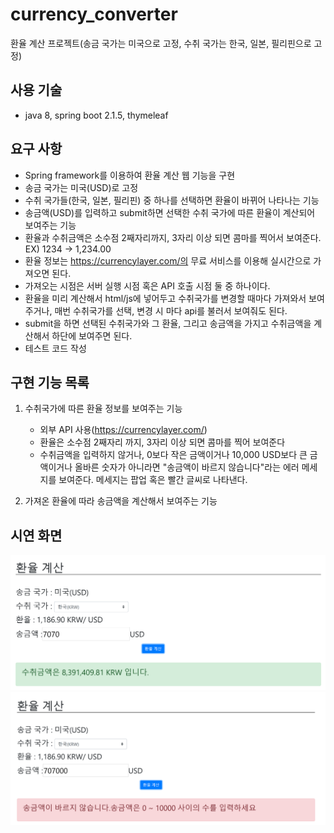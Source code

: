 # currency_converter
환율 계산 프로젝트(송금 국가는 미국으로 고정, 수취 국가는 한국, 일본, 필리핀으로 고정)

## 사용 기술
- java 8, spring boot 2.1.5, thymeleaf

## 요구 사항
- Spring framework를 이용하여 환율 계산 웹 기능을 구현
- 송금 국가는 미국(USD)로 고정
- 수취 국가들(한국, 일본, 필리핀) 중 하나를 선택하면 환율이 바뀌어 나타나는 기능
- 송금액(USD)를 입력하고 submit하면 선택한 수취 국가에 따른 환율이 계산되어 보여주는 기능
- 환율과 수취금액은 소수점 2째자리까지, 3자리 이상 되면 콤마를 찍어서 보여준다. EX) 1234 -> 1,234.00
- 환율 정보는 https://currencylayer.com/의 무료 서비스를 이용해 실시간으로 가져오면 된다. 
- 가져오는 시점은 서버 실행 시점 혹은 API 호출 시점 둘 중 하나이다.
- 환율을 미리 계산해서 html/js에 넣어두고 수취국가를 변경할 때마다 가져와서 보여주거나, 매번 수취국가를 선택, 변경 시 마다 api를 불러서 보여줘도 된다.
- submit을 하면 선택된 수취국가와 그 환율, 그리고 송금액을 가지고 수취금액을 계산해서 하단에 보여주면 된다. 
- 테스트 코드 작성

## 구현 기능 목록
1. 수취국가에 따른 환율 정보를 보여주는 기능
	- 외부 API 사용(https://currencylayer.com/)
	- 환율은 소수점 2째자리 까지, 3자리 이상 되면 콤마를 찍어 보여준다
	- 수취금액을 입력하지 않거나, 0보다 작은 금액이거나 10,000 USD보다 큰 금액이거나 올바른 숫자가 아니라면 
	"송금액이 바르지 않습니다"라는 에러 메세지를 보여준다. 메세지는 팝업 혹은 빨간 글씨로 나타낸다.

2. 가져온 환율에 따라 송금액을 계산해서 보여주는 기능

## 시연 화면
![Screenshot](./docs/sample1.PNG)
![Screenshot](./docs/sample2.PNG)
	

   
